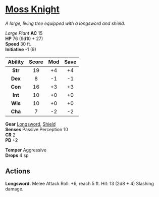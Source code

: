 # [Moss Knight](https://hollowknight.wiki/w/Moss_Knight)

*A large, living tree equipped with a longsword and shield.*

*Large Plant*
**AC** 15  
**HP** 76 (9d10 + 27)  
**Speed** 30 ft.  
**Initiative** -1 (9)  

| Ability | Score | Mod | Save |
|:-------:|:-----:|:---:|:----:|
| **Str** | 19    | +4  | +4   |
| **Dex** | 8     | -1  | -1   |
| **Con** | 16    | +3  | +3   |
| **Int** | 10    | +0  | +0   |
| **Wis** | 10    | +0  | +0   |
| **Cha** | 7     | -2  | -2   |

**Gear** [Longsword](https://5e.tools/items.html#longsword_xphb), [Shield](https://5e.tools/items.html#shield_xphb)  
**Senses** Passive Perception 10  
**CR** 2  
**PB** +2  

**Temper** Aggressive  
**Drops** 4 sp  

## Actions

**Longsword.** Melee Attack Roll: +6, reach 5 ft. Hit: 13 (2d8 + 4) Slashing damage.  
